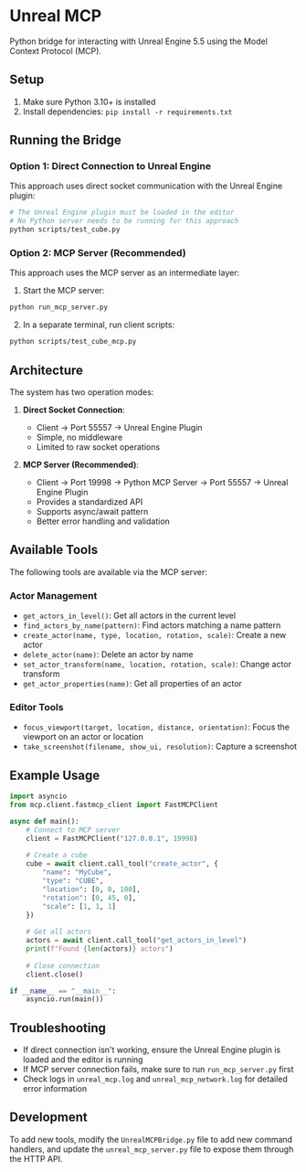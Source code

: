 # Unreal MCP

Python bridge for interacting with Unreal Engine 5.5 using the Model Context Protocol (MCP).

## Setup

1. Make sure Python 3.10+ is installed
2. Install dependencies: `pip install -r requirements.txt`

## Running the Bridge

### Option 1: Direct Connection to Unreal Engine

This approach uses direct socket communication with the Unreal Engine plugin:

```bash
# The Unreal Engine plugin must be loaded in the editor
# No Python server needs to be running for this approach
python scripts/test_cube.py
```

### Option 2: MCP Server (Recommended)

This approach uses the MCP server as an intermediate layer:

1. Start the MCP server:
```bash
python run_mcp_server.py
```

2. In a separate terminal, run client scripts:
```bash
python scripts/test_cube_mcp.py
```

## Architecture

The system has two operation modes:

1. **Direct Socket Connection**:
   - Client → Port 55557 → Unreal Engine Plugin
   - Simple, no middleware
   - Limited to raw socket operations

2. **MCP Server (Recommended)**:
   - Client → Port 19998 → Python MCP Server → Port 55557 → Unreal Engine Plugin
   - Provides a standardized API
   - Supports async/await pattern
   - Better error handling and validation

## Available Tools

The following tools are available via the MCP server:

### Actor Management

- `get_actors_in_level()`: Get all actors in the current level
- `find_actors_by_name(pattern)`: Find actors matching a name pattern
- `create_actor(name, type, location, rotation, scale)`: Create a new actor
- `delete_actor(name)`: Delete an actor by name
- `set_actor_transform(name, location, rotation, scale)`: Change actor transform
- `get_actor_properties(name)`: Get all properties of an actor

### Editor Tools

- `focus_viewport(target, location, distance, orientation)`: Focus the viewport on an actor or location
- `take_screenshot(filename, show_ui, resolution)`: Capture a screenshot

## Example Usage

```python
import asyncio
from mcp.client.fastmcp_client import FastMCPClient

async def main():
    # Connect to MCP server
    client = FastMCPClient("127.0.0.1", 19998)
    
    # Create a cube
    cube = await client.call_tool("create_actor", {
        "name": "MyCube",
        "type": "CUBE",
        "location": [0, 0, 100],
        "rotation": [0, 45, 0],
        "scale": [1, 1, 1]
    })
    
    # Get all actors
    actors = await client.call_tool("get_actors_in_level")
    print(f"Found {len(actors)} actors")
    
    # Close connection
    client.close()

if __name__ == "__main__":
    asyncio.run(main())
```

## Troubleshooting

- If direct connection isn't working, ensure the Unreal Engine plugin is loaded and the editor is running
- If MCP server connection fails, make sure to run `run_mcp_server.py` first
- Check logs in `unreal_mcp.log` and `unreal_mcp_network.log` for detailed error information

## Development

To add new tools, modify the `UnrealMCPBridge.py` file to add new command handlers, and update the `unreal_mcp_server.py` file to expose them through the HTTP API. 